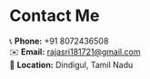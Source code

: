 # Contact Me

📞 **Phone:** +91 8072436508  
✉️ **Email:** [rajasri181721@gmail.com](mailto:rajasri181721@gmail.com)  
📍 **Location:** Dindigul, Tamil Nadu  
